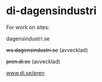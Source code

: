 di-dagensindustri
=================

For work on sites: 

dagensindustri.se

~~ws.dagensindustri.se~~ (avvecklad)

~~pren.di.se~~ (avvecklad)

www.di.se/pren

